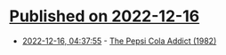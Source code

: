 # [Published on 2022-12-16](index.md)

* [2022-12-16, 04:37:55](https://news.ycombinator.com/item?id=34010307) - [The Pepsi Cola Addict (1982)](https://mitpress.mit.edu/9781913689711/the-pepsi-cola-addict/)
